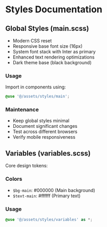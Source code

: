 # Styles Documentation

## Global Styles (main.scss)
- Modern CSS reset
- Responsive base font size (16px)
- System font stack with Inter as primary
- Enhanced text rendering optimizations
- Dark theme base (black background)

### Usage
Import in components using:
```scss
@use '@/assets/styles/main';
```

### Maintenance
- Keep global styles minimal
- Document significant changes
- Test across different browsers
- Verify mobile responsiveness

## Variables (variables.scss)
Core design tokens:

### Colors
- `$bg-main`: #000000 (Main background)
- `$text-main`: #ffffff (Primary text)

### Usage
```scss
@use '@/assets/styles/variables' as *;
```